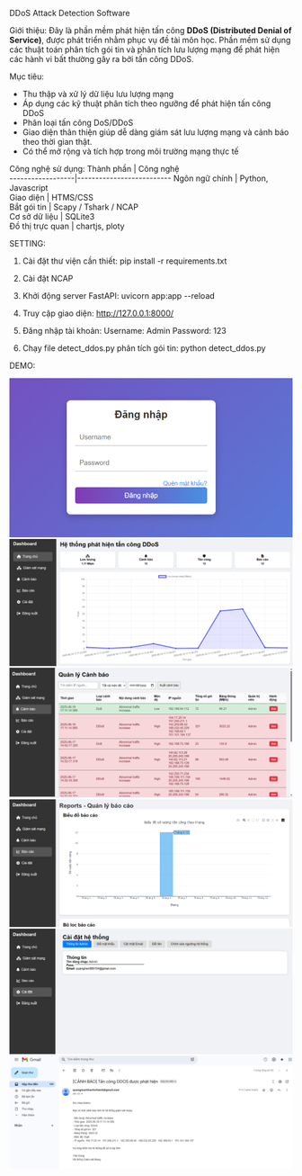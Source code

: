 DDoS Attack Detection Software

Giới thiệu:
Đây là phần mềm phát hiện tấn công **DDoS (Distributed Denial of Service)**, được phát triển nhằm phục vụ 
đề tài môn học. Phần mềm sử dụng các thuật toán phân tích gói tin và phân tích lưu lượng mạng để 
phát hiện các hành vi bất thường gây ra bởi tấn công DDoS.

Mục tiêu:
- Thu thập và xử lý dữ liệu lưu lượng mạng
- Áp dụng các kỹ thuật phân tích theo ngưỡng để phát hiện tấn công DDoS
- Phân loại tấn công DoS/DDoS
- Giao diện thân thiện giúp dễ dàng giám sát lưu lượng mạng và cảnh báo theo thời gian thật.
- Có thể mở rộng và tích hợp trong môi trường mạng thực tế

Công nghệ sử dụng:
 Thành phần       | Công nghệ                
------------------|--------------------------
 Ngôn ngữ chính   | Python, Javascript                   
 Giao diện        | HTMS/CSS                     
 Bắt gói tin      | Scapy / Tshark / NCAP    
 Cơ sở dữ liệu    | SQLite3                               
 Đồ thị trực quan | chartjs, ploty 

 SETTING: 
 1. Cài đặt thư viện cần thiết: pip install -r requirements.txt
    
 2. Cài đặt NCAP
    
 3. Khởi động server FastAPI:
    uvicorn app:app --reload

 4. Truy cập giao diện:
  http://127.0.0.1:8000/

 5. Đăng nhập tài khoản:
    Username: Admin
    Password: 123

 6. Chạy file detect_ddos.py phân tích gói tin:
    python detect_ddos.py

DEMO:

![Giao diện Login](static/assets/Login.png)
![Giao diện Login](static/assets/Main.png)
![Giao diện Login](static/assets/Alert.png)
![Giao diện Login](static/assets/Report.png)
![Giao diện Login](static/assets/Setting.png)
![Giao diện Login](static/assets/gmail.png)

 
